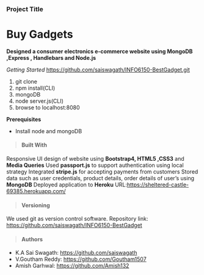 ### Project Title
# Buy Gadgets
**Designed a consumer electronics e-commerce website using MongoDB ,Express , Handlebars and Node.js**

*Getting Started*
https://github.com/saiswagath/INFO6150-BestGadget.git
1. git clone
2. npm install(CLI)
3. mongoDB
4. node server.js(CLI)
5. browse to localhost:8080

**Prerequisites**
* Install node and mongoDB

> #### Built With

Responsive UI design of website using **Bootstrap4, HTML5 ,CSS3** and **Media Queries**
Used **passport.js** to support authentication using local strategy
Integrated **stripe.js** for accepting payments from customers
Stored data such as user credentials, product details, order details of user’s using **MongoDB**
Deployed application to **Heroku** URL:https://sheltered-castle-69385.herokuapp.com/

> #### Versioning

We used git as version control software.
Repository link: https://github.com/saiswagath/INFO6150-BestGadget

> #### Authors

* K.A Sai Swagath: https://github.com/saiswagath
* V.Goutham Reddy: https://github.com/Goutham1507
* Amish Garhwal: https://github.com/Amish132
